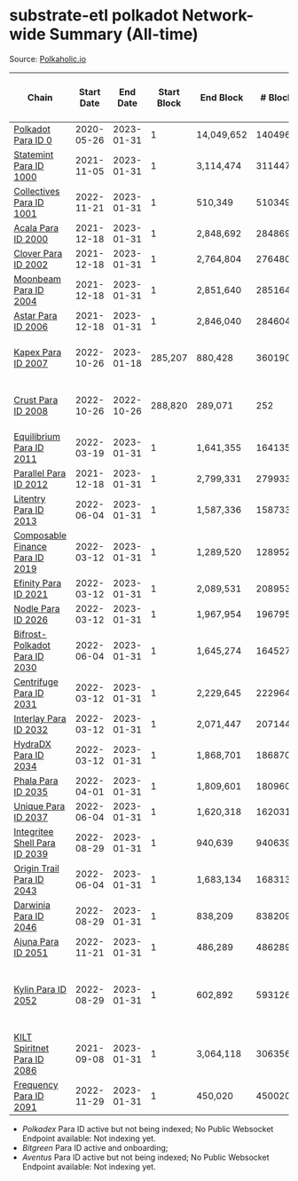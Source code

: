 # substrate-etl polkadot Network-wide Summary (All-time)

Source: [Polkaholic.io](https://polkaholic.io)


| Chain            | Start Date | End Date | Start Block | End Block | # Blocks | # Missing | # Addresses with Balances | Crawling Status |
| ---------------- | ---------- | ---------| ----------- | --------- | -------- | --------- | ------------------------- | --------------- |
| [Polkadot Para ID 0](/substrate-etl/polkadot/0-polkadot) | 2020-05-26 | 2023-01-31 | 1 | 14,049,652 | 14049652 | 0  | 1,135,572 |  |
| [Statemint Para ID 1000](/substrate-etl/polkadot/1000-statemint) | 2021-11-05 | 2023-01-31 | 1 | 3,114,474 | 3114474 | 0  | 424 |  |
| [Collectives Para ID 1001](/substrate-etl/polkadot/1001-collectives) | 2022-11-21 | 2023-01-31 | 1 | 510,349 | 510349 | 0  | 17 |  |
| [Acala Para ID 2000](/substrate-etl/polkadot/2000-acala) | 2021-12-18 | 2023-01-31 | 1 | 2,848,692 | 2848692 | 0  | 167,843 |  |
| [Clover Para ID 2002](/substrate-etl/polkadot/2002-clover) | 2021-12-18 | 2023-01-31 | 1 | 2,764,804 | 2764804 | 0  | 4,020 |  |
| [Moonbeam Para ID 2004](/substrate-etl/polkadot/2004-moonbeam) | 2021-12-18 | 2023-01-31 | 1 | 2,851,640 | 2851640 | 0  | 1,741,995 |  |
| [Astar Para ID 2006](/substrate-etl/polkadot/2006-astar) | 2021-12-18 | 2023-01-31 | 1 | 2,846,040 | 2846040 | 0  | 495,215 |  |
| [Kapex Para ID 2007](/substrate-etl/polkadot/2007-kapex) | 2022-10-26 | 2023-01-18 | 285,207 | 880,428 | 360190 | 235032 (26.70%) | 3 | Only partial index available: Onboarding |
| [Crust Para ID 2008](/substrate-etl/polkadot/2008-crust) | 2022-10-26 | 2022-10-26 | 288,820 | 289,071 | 252 | 0  |  | Only partial index available: Onboarding |
| [Equilibrium Para ID 2011](/substrate-etl/polkadot/2011-equilibrium) | 2022-03-19 | 2023-01-31 | 1 | 1,641,355 | 1641355 | 0  | 8,966 |  |
| [Parallel Para ID 2012](/substrate-etl/polkadot/2012-parallel) | 2021-12-18 | 2023-01-31 | 1 | 2,799,331 | 2799331 | 0  | 46,729 |  |
| [Litentry Para ID 2013](/substrate-etl/polkadot/2013-litentry) | 2022-06-04 | 2023-01-31 | 1 | 1,587,336 | 1587336 | 0  | 4,747 |  |
| [Composable Finance Para ID 2019](/substrate-etl/polkadot/2019-composable) | 2022-03-12 | 2023-01-31 | 1 | 1,289,520 | 1289520 | 0  | 8 |  |
| [Efinity Para ID 2021](/substrate-etl/polkadot/2021-efinity) | 2022-03-12 | 2023-01-31 | 1 | 2,089,531 | 2089531 | 0  | 15,920 |  |
| [Nodle Para ID 2026](/substrate-etl/polkadot/2026-nodle) | 2022-03-12 | 2023-01-31 | 1 | 1,967,954 | 1967954 | 0  | 674,878 |  |
| [Bifrost-Polkadot Para ID 2030](/substrate-etl/polkadot/2030-bifrost-dot) | 2022-06-04 | 2023-01-31 | 1 | 1,645,274 | 1645274 | 0  | 3,482 |  |
| [Centrifuge Para ID 2031](/substrate-etl/polkadot/2031-centrifuge) | 2022-03-12 | 2023-01-31 | 1 | 2,229,645 | 2229645 | 0  | 44,053 |  |
| [Interlay Para ID 2032](/substrate-etl/polkadot/2032-interlay) | 2022-03-12 | 2023-01-31 | 1 | 2,071,447 | 2071447 | 0  | 10,934 |  |
| [HydraDX Para ID 2034](/substrate-etl/polkadot/2034-hydradx) | 2022-03-12 | 2023-01-31 | 1 | 1,868,701 | 1868701 | 0  | 22,929 |  |
| [Phala Para ID 2035](/substrate-etl/polkadot/2035-phala) | 2022-04-01 | 2023-01-31 | 1 | 1,809,601 | 1809601 | 0  | 3,001 |  |
| [Unique Para ID 2037](/substrate-etl/polkadot/2037-unique) | 2022-06-04 | 2023-01-31 | 1 | 1,620,318 | 1620318 | 0  | 16,073 |  |
| [Integritee Shell Para ID 2039](/substrate-etl/polkadot/2039-integritee-shell) | 2022-08-29 | 2023-01-31 | 1 | 940,639 | 940639 | 0  | 1 |  |
| [Origin Trail Para ID 2043](/substrate-etl/polkadot/2043-origintrail) | 2022-06-04 | 2023-01-31 | 1 | 1,683,134 | 1683134 | 0  | 3,572 |  |
| [Darwinia Para ID 2046](/substrate-etl/polkadot/2046-darwinia) | 2022-08-29 | 2023-01-31 | 1 | 838,209 | 838209 | 0  | 22 |  |
| [Ajuna Para ID 2051](/substrate-etl/polkadot/2051-ajuna) | 2022-11-21 | 2023-01-31 | 1 | 486,289 | 486289 | 0  | 7 |  |
| [Kylin Para ID 2052](/substrate-etl/polkadot/2052-kylin) | 2022-08-29 | 2023-01-31 | 1 | 602,892 | 593126 | 9766 (1.62%) | 1,107 | Only partial index available: Network endpoint unreliable |
| [KILT Spiritnet Para ID 2086](/substrate-etl/polkadot/2086-kilt) | 2021-09-08 | 2023-01-31 | 1 | 3,064,118 | 3063564 | 554 (0.02%) | 17,786 |  |
| [Frequency Para ID 2091](/substrate-etl/polkadot/2091-frequency) | 2022-11-29 | 2023-01-31 | 1 | 450,020 | 450020 | 0  | 27 |  |
* *Polkadex* Para ID active but not being indexed; No Public Websocket Endpoint available: Not indexing yet.
* *Bitgreen* Para ID active and onboarding; 
* *Aventus* Para ID active but not being indexed; No Public Websocket Endpoint available: Not indexing yet.
